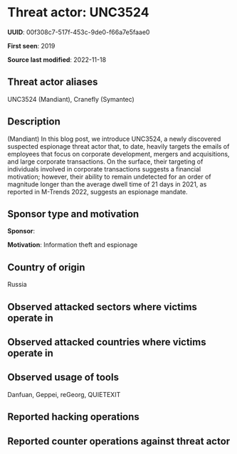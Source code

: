 # Threat actor: UNC3524

**UUID**: 00f308c7-517f-453c-9de0-f66a7e5faae0

**First seen**: 2019

**Source last modified**: 2022-11-18

## Threat actor aliases

UNC3524 (Mandiant), Cranefly (Symantec)

## Description

(Mandiant) In this blog post, we introduce UNC3524, a newly discovered suspected espionage threat actor that, to date, heavily targets the emails of employees that focus on corporate development, mergers and acquisitions, and large corporate transactions. On the surface, their targeting of individuals involved in corporate transactions suggests a financial motivation; however, their ability to remain undetected for an order of magnitude longer than the average dwell time of 21 days in 2021, as reported in M-Trends 2022, suggests an espionage mandate.

## Sponsor type and motivation

**Sponsor**: 

**Motivation**: Information theft and espionage


## Country of origin

Russia

## Observed attacked sectors where victims operate in



## Observed attacked countries where victims operate in



## Observed usage of tools

Danfuan, Geppei, reGeorg, QUIETEXIT

## Reported hacking operations



## Reported counter operations against threat actor





